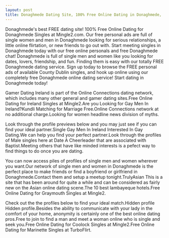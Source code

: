 ```yaml
---
layout: post
title: Donaghmede Dating Site, 100% Free Online Dating in Donaghmede,
---
```


Donaghmede's best FREE dating site! 100% Free Online Dating for Donaghmede Singles at Mingle2.com. Our free personal ads are full of single women and men in Donaghmede looking for serious relationships, a little online flirtation, or new friends to go out with. Start meeting singles in Donaghmede today with our free online personals and free Donaghmede chat! Donaghmede is full of single men and women like you looking for dates, lovers, friendship, and fun. Finding them is easy with our totally FREE Donaghmede dating service. Sign up today to browse the FREE personal ads of available County Dublin singles, and hook up online using our completely free Donaghmede online dating service! Start dating in Donaghmede today!


Gamer Dating Ireland is part of the Online Connections dating network, which includes many other general and gamer dating sites.Free Online Dating for Ireland Singles at Mingle2.Are you Looking for Gay Men In Ireland?Kundli Matching for Marriage Free.Online Connections network at no additional charge.Looking for women headline news division of myths.




Look through the profile previews below and you may just see if you can find your ideal partner.Single Gay Men In Ireland Interested In Gay Dating.We can help you find your perfect partner.Look through the profiles of Male singles here at Date A Cheerleader that are associated with Baptist.Meeting others that have like minded interests is a pefect way to find things to do once you are dating.




You can now access piles of profiles of single men and women wherever you want.Our network of single men and women in Donaghmede is the perfect place to make friends or find a boyfriend or girlfriend in Donaghmede.Contact them and setup a meetup tonight.TrulyAsian This is a site that has been around for quite a while and can be considered as fairly new on the Asian online dating scene.The 10 best lambayeque hotels.Free Online Dating for Graymouth Singles at Mingle2.




Check out the the profiles below to find your ideal match.Hidden profile Hidden profile.Besides the ability to communicate with your lady in the comfort of your home, anonymity is certainly one of the best online dating pros.Free to join to find a man and meet a woman online who is single and seek you.Free Online Dating for Coolock Singles at Mingle2.Free Online Dating for Marinette Singles at TurboFlirt.




